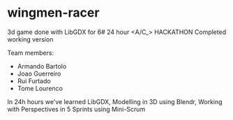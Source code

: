 # wingmen-racer
3d game done with LibGDX for 6# 24 hour <A/C_> HACKATHON 
Completed working version  

Team members: 
- Armando Bartolo
- Joao Guerreiro
- Rui Furtado
- Tome Lourenco

In 24h hours we’ve learned LibGDX, Modelling in 3D using Blendr, Working with Perspectives in 5 Sprints using Mini-Scrum

